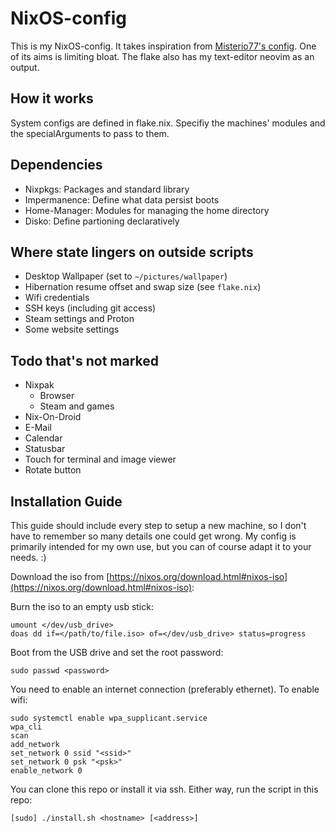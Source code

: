 # NixOS-config

This is my NixOS-config. It takes inspiration from [Misterio77's config](https://git.sr.ht/~misterio/nix-config). One of its aims is limiting bloat. The flake also has my text-editor neovim as an output.

## How it works

System configs are defined in flake.nix. Specifiy the machines' modules and the specialArguments to pass to them.

## Dependencies

- Nixpkgs: Packages and standard library
- Impermanence: Define what data persist boots
- Home-Manager: Modules for managing the home directory
- Disko: Define partioning declaratively

## Where state lingers on outside scripts

- Desktop Wallpaper (set to `~/pictures/wallpaper`)
- Hibernation resume offset and swap size (see `flake.nix`)
- Wifi credentials
- SSH keys (including git access)
- Steam settings and Proton
- Some website settings

## Todo that's not marked

- Nixpak
    - Browser
    - Steam and games
- Nix-On-Droid
- E-Mail
- Calendar
- Statusbar
- Touch for terminal and image viewer
- Rotate button

## Installation Guide

This guide should include every step to setup a new machine, so I don't have to remember so many details one could get wrong. My config is primarily intended for my own use, but you can of course adapt it to your needs. :)

Download the iso from [https://nixos.org/download.html#nixos-iso](https://nixos.org/download.html#nixos-iso):

Burn the iso to an empty usb stick:
```
umount </dev/usb_drive>
doas dd if=</path/to/file.iso> of=</dev/usb_drive> status=progress
```

Boot from the USB drive and set the root password:
```
sudo passwd <password>
```

You need to enable an internet connection (preferably ethernet). To enable wifi:
```
sudo systemctl enable wpa_supplicant.service
wpa_cli
scan
add_network
set_network 0 ssid "<ssid>"
set_network 0 psk "<psk>"
enable_network 0
```

You can clone this repo or install it via ssh. Either way, run the script in this repo:
```
[sudo] ./install.sh <hostname> [<address>]
```
